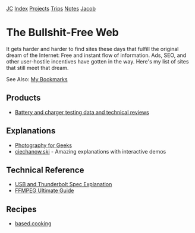 [JC](/index.html) [Index](/index.html) [Projects](/projects.html) [Trips](/trips.html) [Notes](/notes.html) [Jacob](/about.html)

# The Bullshit-Free Web

It gets harder and harder to find sites these days that fulfill the original dream of the Internet: Free and instant flow of information. Ads, SEO, and other user-hostile incentives have gotten in the way. Here's my list of sites that still meet that dream.

See Also: [My Bookmarks](/notes/bookmarks.html)

## Products

- [Battery and charger testing data and technical reviews](https://lygte-info.dk/)

## Explanations

- [Photography for Geeks](https://lcamtuf.coredump.cx/photo_basics/)
- [ciechanow.ski](https://ciecchanow.ski/) - Amazing explanations with interactive demos

## Technical Reference

- [USB and Thunderbolt Spec Explanation](https://stderr.nl/Blog/Hardware/Thunderbolt/TechnologyOverview.html)
- [FFMPEG Ultimate Guide](https://img.ly/blog/ultimate-guide-to-ffmpeg/)

## Recipes

- [based.cooking](https://based.cooking/)

